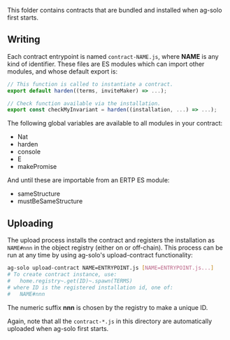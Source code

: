 This folder contains contracts that are bundled and installed when ag-solo first starts.

## Writing

Each contract entrypoint is named `contract-NAME.js`, where **NAME** is any kind of identifier.  These files are ES modules which can import other modules, and whose default export is:

```js
// This function is called to instantiate a contract.
export default harden((terms, inviteMaker) => ...);

// Check function available via the installation.
export const checkMyInvariant = harden((installation, ...) => ...);
```

The following global variables are available to all modules in your contract:
* Nat
* harden
* console
* E
* makePromise

And until these are importable from an ERTP ES module:
* sameStructure
* mustBeSameStructure

## Uploading

The upload process installs the contract and registers the installation as `NAME#nnn` in the object registry (either on or off-chain).  This process can be run at any time by using ag-solo's upload-contract functionality:

```sh
ag-solo upload-contract NAME=ENTRYPOINT.js [NAME=ENTRYPOINT.js...]
# To create contract instance, use:
#   home.registry~.get(ID)~.spawn(TERMS)
# where ID is the registered installation id, one of:
#   NAME#nnn
```

The numeric suffix **nnn** is chosen by the registry to make a unique ID.

Again, note that all the `contract-*.js` in this directory are automatically uploaded when ag-solo first starts.
